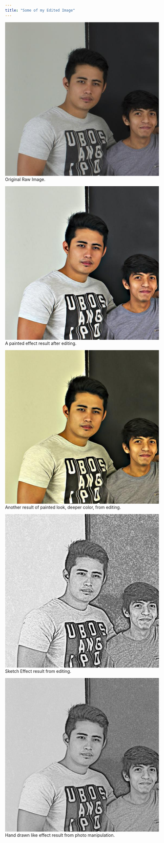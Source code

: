 ```yaml
---
title: "Some of my Edited Image"
---
```


![Original Image Before Editing](assets/img/work/proj-2/img1.jpg 'Original Raw Image.')
Original Raw Image.

![Got a Painted-Like Effect From editing the raw image](assets/img/work/proj-2/img2.jpg 'A painted effect result after editing.')
A painted effect result after editing.

![Higher Hue Painted Look Outcome From Editing](assets/img/work/proj-2/img3.jpg 'Another result of painted look, deeper color, from editing.')
Another result of painted look, deeper color, from editing.

![Sketch Effect After Editng](assets/img/work/proj-2/img4.jpg 'Sketch Effect result from editing.')
Sketch Effect result from editing.

![Another Mode of Hand-drawn of my Image Editing](assets/img/work/proj-2/img5.jpg 'Hand drawn like effect result from photo manipulation.')
Hand drawn like effect result from photo manipulation.